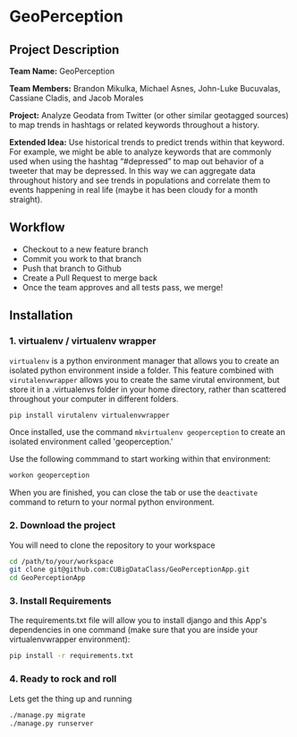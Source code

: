 # GeoPerception

## Project Description
**Team Name:** GeoPerception

**Team Members:**
    Brandon Mikulka,
    Michael Asnes,
    John-Luke Bucuvalas,
    Cassiane Cladis, and
    Jacob Morales

**Project:** Analyze Geodata from Twitter (or other similar geotagged sources) to map trends in hashtags or related keywords throughout a history.

**Extended Idea:** Use historical trends to predict trends within that keyword. For example, we might be able to analyze keywords that are commonly used when using the hashtag “#depressed” to map out behavior of a tweeter that may be depressed. In this way we can aggregate data throughout history and see trends in populations and correlate them to events happening in real life (maybe it has been cloudy for a month straight).

## Workflow
* Checkout to a new feature branch
* Commit you work to that branch
* Push that branch to Github
* Create a Pull Request to merge back
* Once the team approves and all tests pass, we merge!

## Installation

### 1. virtualenv / virtualenv wrapper
`virtualenv` is a python environment manager that allows you to create an isolated python environment inside a folder. This feature combined with `virutalenvwrapper` allows you to create the same virutal environment, but store it in a .virtualenvs folder in your home directory, rather than scattered throughout your computer in different folders.

```bash
pip install virutalenv virtualenvwrapper
```

Once installed, use the command `mkvirtualenv geoperception` to create an isolated environment called 'geoperception.'

Use the following commmand to start working within that environment:

```bash
workon geoperception
```

When you are finished, you can close the tab or use the `deactivate` command to return to your normal python environment.

### 2. Download the project
You will need to clone the repository to your workspace

```bash
cd /path/to/your/workspace
git clone git@github.com:CUBigDataClass/GeoPerceptionApp.git
cd GeoPerceptionApp
```

### 3. Install Requirements
The requirements.txt file will allow you to install django and this App's dependencies in one command (make sure that you are inside your virtualenvwrapper environment):

```bash
pip install -r requirements.txt
```

### 4. Ready to rock and roll
Lets get the thing up and running

```bash
./manage.py migrate
./manage.py runserver
```

